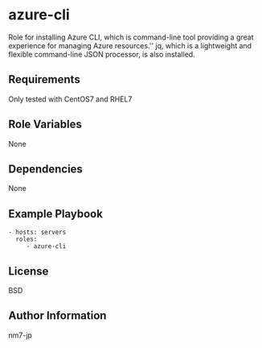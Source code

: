 azure-cli
=========

Role for installing Azure CLI, which is command-line tool providing a great experience for managing Azure resources.''
jq, which is  a lightweight and flexible command-line JSON processor, is also installed.

Requirements
------------

Only tested with CentOS7 and RHEL7

Role Variables
--------------

None

Dependencies
------------

None

Example Playbook
----------------

    - hosts: servers
      roles:
         - azure-cli

License
-------

BSD

Author Information
------------------

nm7-jp
